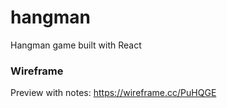 # hangman
Hangman game built with React

### Wireframe


Preview with notes: https://wireframe.cc/PuHQGE
